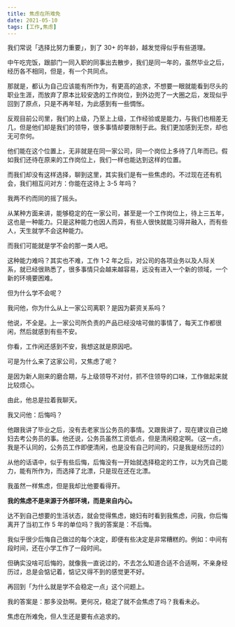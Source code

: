 ```yaml
---
title: 焦虑在所难免
date: 2021-05-10
tags: [工作,焦虑]
---
```


我们常说「选择比努力重要」，到了 30+ 的年龄，越发觉得似乎有些道理。
<!-- more -->
中午吃完饭，跟部门一同入职的同事出去散步，我们是同一年的，虽然毕业之后，经历各不相同，但是，有一个共同点。

那就是，都认为自己应该能有所作为，有更高的追求，不想要一眼就能看到尽头的职业生涯，而放弃了原本比较安逸的工作岗位，到外边兜了一大圈之后，发现似乎回到了原点，只是不再年轻，为此感到有一些惆怅。

反观目前公司里，我们的上级，乃至上上级，工作经验或是能力，与我们也相差无几，但是他们却是我们的领导，很多事情却要限制于此。我们更加感到无奈，却也无可奈何。

他们能在这个位置上，无非就是在同一家公司，同一个岗位上多待了几年而已。假如我们还待在原来的工作岗位上，我们一样也能达到这样的位置。

而我们却没有这样选择，聊到这里，其实我们是有一些焦虑的。不过现在还有机会，我们相互问对方：你能在这待上 3-5 年吗？

我两不约而同的摇了摇头。

从某种方面来讲，能够稳定的在一家公司，甚至是一个工作岗位上，待上三五年，这也是一种能力。只是这种能力也因人而异，有些人很快就能习得并融入，而有些人，天生就学不会这种能力。

而我们可能就是学不会的那一类人吧。

这种能力难吗？其实也不难，工作 1-2 年之后，对公司的各项业务以及人际关系，就已经很熟悉了，很多事情只会越来越容易，远没有进入一个新的领域，一个新的环境要困难。

但为什么学不会呢？

我问他，你为什么从上一家公司离职？是因为薪资关系吗？

他说，不全是。上一家公司所负责的产品已经没啥可做的事情了，每天工作都很闲，然后就感到有些不安。

你看，工作闲还感到不安，我想这就是原因吧。

可是为什么来了这家公司，又焦虑了呢？

是因为新人刚来的磨合期，与上级领导不对付，抓不住领导的口味，工作做起来就比较烦心。

由此，他总是拉着我聊天。

我又问他：后悔吗？

他跟我讲了毕业之后，没有去老家当公务员的事情。又跟我讲了，现在建议自己媳妇去考公务员的事。他还说，公务员虽然工资低点，但是清闲稳定啊。（这一点，我是不认同的，公务员工作即便清闲，也是没有自己时间的，只是我是经历过的）

从他的话语中，似乎有些后悔，后悔没有一开始就选择稳定的工作，以为凭自己能力，能有所作为，而选择了北漂，只是现在还在北漂。

我虽然一样焦虑，但是我却比他要看得开。

**我的焦虑不是来源于外部环境，而是来自内心。**

达不到自己想要的生活状态，就会觉得焦虑，媳妇有时看到我焦虑，问我，你后悔离开了当初工作 5 年的单位吗？我的答案是：不后悔。

我似乎很少后悔自己做过的每个决定，即便有些决定是非常糟糕的。例如：中间有段时间，还在小学工作了一段时间。

但确实没啥可后悔的，就像我一直说过的，不去怎么知道合适不合适啊，不亲身经历过，总是会惦记着，惦记又得不到的感觉更不好。

再回到「为什么就是学不会稳定一点」这个问题上。

我的答案是：那多没劲啊。更何况，稳定了就不会焦虑了吗？我看未必。

焦虑在所难免，但人生还是要有点追求的。
